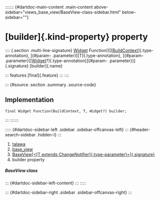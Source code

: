 ::::::: {#dartdoc-main-content .main-content above-sidebar="views_base_view/BaseView-class-sidebar.html" below-sidebar=""}
<div>

# [builder]{.kind-property} property

</div>

:::: {.section .multi-line-signature}
[Widget](https://api.flutter.dev/flutter/widgets/Widget-class.html)
Function[([[[BuildContext](https://api.flutter.dev/flutter/widgets/BuildContext-class.html)]{.type-annotation},
]{#param- .parameter}[[T]{.type-annotation}, ]{#param-
.parameter}[[[Widget](https://api.flutter.dev/flutter/widgets/Widget-class.html)?]{.type-annotation}]{#param-
.parameter})]{.signature} [builder]{.name}

::: features
[final]{.feature}
:::
::::

::: {#source .section .summary .source-code}
## Implementation

``` language-dart
final Widget Function(BuildContext, T, Widget?) builder;
```
:::
:::::::

::::: {#dartdoc-sidebar-left .sidebar .sidebar-offcanvas-left}
::: {#header-search-sidebar .hidden-l}
:::

1.  [talawa](../../index.html)
2.  [base_view](../../views_base_view/)
3.  [BaseView[\<[T extends
    ChangeNotifier]{.type-parameter}\>]{.signature}](../../views_base_view/BaseView-class.html)
4.  builder property

##### BaseView class

::: {#dartdoc-sidebar-left-content}
:::
:::::

::: {#dartdoc-sidebar-right .sidebar .sidebar-offcanvas-right}
:::
